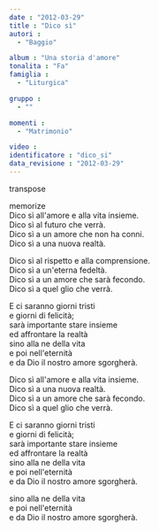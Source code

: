 ```yaml
---
date : "2012-03-29"
title : "Dico sì"
autori : 
  - "Baggio"

album : "Una storia d'amore"
tonalita : "Fa"
famiglia : 
  - "Liturgica"

gruppo : 
  - ""

momenti : 
  - "Matrimonio"

video : 
identificatore : "dico_si"
data_revisione : "2012-03-29"
---
```

  
transpose  
  
  
  
   
  
  
  
  
memorize  
Dico sì  all'amore e alla vita insieme.   
Dico sì  al futuro che verrà.   
Dico sì  a un amore che non ha conni.   
Dico sì  a una nuova realtà.    
  
  
  
  
   
  
  
  
Dico sì  al rispetto e alla comprensione.   
Dico sì  a un'eterna fedeltà.   
Dico sì  a un amore che sarà fecondo.   
Dico sì  a quel glio che verrà.   
  
  
E ci saranno giorni tristi   
e giorni di felicità;   
sarà importante stare insieme   
ed affrontare la realtà    
sino alla ne della vita   
e poi nell'eternità  
e da Dio il nostro amore  sgorgherà.   
  
  
  
  
  
  
  
  
Dico sì  all'amore e alla vita insieme.   
Dico sì  a una nuova realtà.   
Dico sì  a un amore che sarà fecondo.   
Dico sì  a quel glio che verrà.   
  
  
E ci saranno giorni tristi   
e giorni di felicità;   
sarà importante stare insieme   
ed affrontare la realtà    
sino alla ne della vita   
e poi nell'eternità  
e da Dio il nostro amore  sgorgherà.   
  
  
  
  
  
  
  
  
sino alla ne della vita   
e poi nell'eternità  
e da Dio il nostro amore  sgorgherà.   
  
  
  
